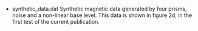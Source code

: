 - synthetic_data.dat
	Synthetic magnetic data generated by four prisms, noise and a non-linear base level. 
	This data is shown in figure 2d, in the first test of the current publication.

